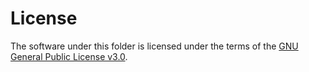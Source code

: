 # License

The software under this folder is licensed under the terms of the [GNU General Public License v3.0](LICENSE).
